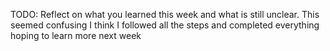 TODO: Reflect on what you learned this week and what is still unclear.
This seemed confusing I think I followed all the steps and completed everything hoping to learn more next week
